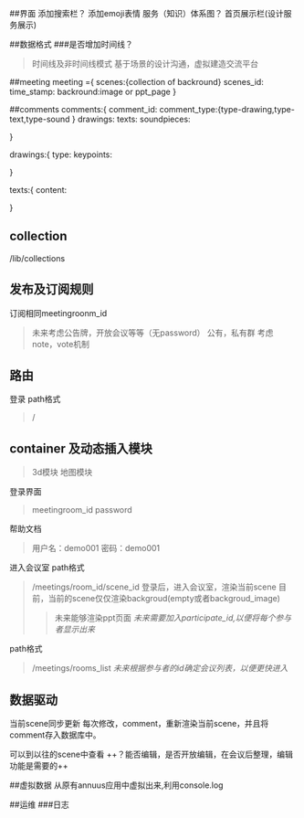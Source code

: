 ##界面
添加搜索栏？
添加emoji表情
服务（知识）体系图？
首页展示栏(设计服务展示)

##数据格式
###是否增加时间线？
>时间线及非时间线模式
>基于场景的设计沟通，虚拟建造交流平台

##meeting
meeting ={
scenes:{collection of backround}
scenes_id:
time_stamp:
backround:image or ppt_page
}

##comments
comments:{
	comment_id:
	comment_type:{type-drawing,type-text,type-sound }
	drawings:
	texts:
	soundpieces:

}

drawings:{
	type:
	keypoints:

}

texts:{
	content:

}

## collection
/lib/collections

## 发布及订阅规则

订阅相同meetingroonm_id
>未来考虑公告牌，开放会议等等（无password）
>公有，私有群
>考虑note，vote机制

## 路由
登录
path格式
>/

## container 及动态插入模块
>3d模块
>地图模块



登录界面
>meetingroom_id
>password

帮助文档
>用户名：demo001
>密码：demo001

进入会议室
path格式
>/meetings/room_id/scene_id
登录后，进入会议室，渲染当前scene
目前，当前的scene仅仅渲染backgroud(empty或者backgroud_image)
>>未来能够渲染ppt页面
>>*未来需要加入participate_id,以便将每个参与者显示出来*

path格式
>/meetings/rooms_list
*未来根据参与者的id确定会议列表，以便更快进入*

## 数据驱动
当前scene同步更新
每次修改，comment，重新渲染当前scene，并且将comment存入数据库中。

可以到以往的scene中查看
++？能否编辑，是否开放编辑，在会议后整理，编辑功能是需要的++


##虚拟数据
从原有annuus应用中虚拟出来,利用console.log


##运维
###日志
